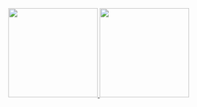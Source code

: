 <a href="https://github.com/DuarteCruz31">
  <img height="180em" src="https://github-readme-stats.vercel.app/api?username=DuarteCruz31&theme=tokyonight&show_icons=true" />
  <img height="180em" src="https://github-readme-stats.vercel.app/api/top-langs/?username=DuarteCruz31&theme=tokyonight&layout=compact" />
</a>

<!--
**DuarteCruz31/DuarteCruz31** is a ✨ _special_ ✨ repository because its `README.md` (this file) appears on your GitHub profile.

Here are some ideas to get you started:

- 🔭 I’m currently working on ...
- 🌱 I’m currently learning ...
- 👯 I’m looking to collaborate on ...
- 🤔 I’m looking for help with ...
- 💬 Ask me about ...
- 📫 How to reach me: ...
- 😄 Pronouns: ...
- ⚡ Fun fact: ...
-->
